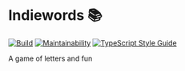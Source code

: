# Indiewords :books:

[![Build][build-status]][build-url]
[![Maintainability][maintainability-badge]][maintainability-url]
[![TypeScript Style Guide][gts-image]][gts-url]

A game of letters and fun

[maintainability-url]: https://codeclimate.com/github/JefGreen/indiewords/maintainability
[maintainability-badge]: https://api.codeclimate.com/v1/badges/6ca571ca175b06fc84c0/maintainability
[build-status]: https://github.com/JefGreen/indiewords/actions/workflows/main.yml/badge.svg?style=flat
[build-url]: https://github.com/JefGreen/indiewords/actions
[gts-image]: https://img.shields.io/badge/code%20style-google-blueviolet.svg
[gts-url]: https://github.com/google/gts
